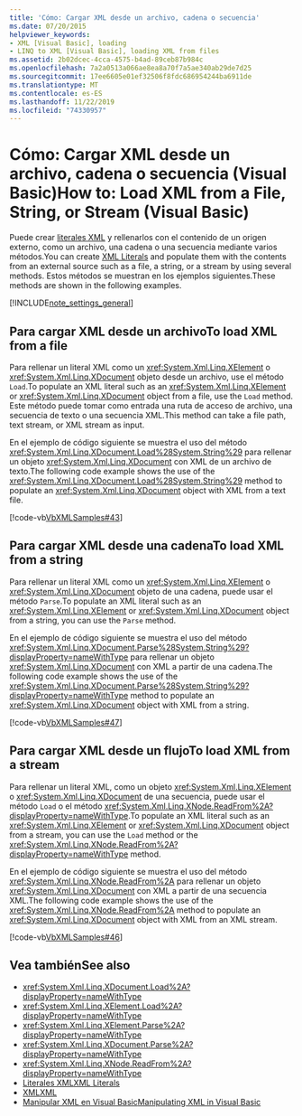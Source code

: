 ```yaml
---
title: 'Cómo: Cargar XML desde un archivo, cadena o secuencia'
ms.date: 07/20/2015
helpviewer_keywords:
- XML [Visual Basic], loading
- LINQ to XML [Visual Basic], loading XML from files
ms.assetid: 2b02dcec-4cca-4575-b4ad-89ceb87b984c
ms.openlocfilehash: 7a2a0513a066ae8ea8a70f7a5ae340ab29de7d25
ms.sourcegitcommit: 17ee6605e01ef32506f8fdc686954244ba6911de
ms.translationtype: MT
ms.contentlocale: es-ES
ms.lasthandoff: 11/22/2019
ms.locfileid: "74330957"
---
```

# <a name="how-to-load-xml-from-a-file-string-or-stream-visual-basic"></a><span data-ttu-id="9af17-102">Cómo: Cargar XML desde un archivo, cadena o secuencia (Visual Basic)</span><span class="sxs-lookup"><span data-stu-id="9af17-102">How to: Load XML from a File, String, or Stream (Visual Basic)</span></span>

<span data-ttu-id="9af17-103">Puede crear [literales XML](../../../../visual-basic/language-reference/xml-literals/index.md) y rellenarlos con el contenido de un origen externo, como un archivo, una cadena o una secuencia mediante varios métodos.</span><span class="sxs-lookup"><span data-stu-id="9af17-103">You can create [XML Literals](../../../../visual-basic/language-reference/xml-literals/index.md) and populate them with the contents from an external source such as a file, a string, or a stream by using several methods.</span></span> <span data-ttu-id="9af17-104">Estos métodos se muestran en los ejemplos siguientes.</span><span class="sxs-lookup"><span data-stu-id="9af17-104">These methods are shown in the following examples.</span></span>

[!INCLUDE[note_settings_general](~/includes/note-settings-general-md.md)]

## <a name="to-load-xml-from-a-file"></a><span data-ttu-id="9af17-105">Para cargar XML desde un archivo</span><span class="sxs-lookup"><span data-stu-id="9af17-105">To load XML from a file</span></span>

<span data-ttu-id="9af17-106">Para rellenar un literal XML como un <xref:System.Xml.Linq.XElement> o <xref:System.Xml.Linq.XDocument> objeto desde un archivo, use el método `Load`.</span><span class="sxs-lookup"><span data-stu-id="9af17-106">To populate an XML literal such as an <xref:System.Xml.Linq.XElement> or <xref:System.Xml.Linq.XDocument> object from a file, use the `Load` method.</span></span> <span data-ttu-id="9af17-107">Este método puede tomar como entrada una ruta de acceso de archivo, una secuencia de texto o una secuencia XML.</span><span class="sxs-lookup"><span data-stu-id="9af17-107">This method can take a file path, text stream, or XML stream as input.</span></span>

<span data-ttu-id="9af17-108">En el ejemplo de código siguiente se muestra el uso del método <xref:System.Xml.Linq.XDocument.Load%28System.String%29> para rellenar un objeto <xref:System.Xml.Linq.XDocument> con XML de un archivo de texto.</span><span class="sxs-lookup"><span data-stu-id="9af17-108">The following code example shows the use of the <xref:System.Xml.Linq.XDocument.Load%28System.String%29> method to populate an <xref:System.Xml.Linq.XDocument> object with XML from a text file.</span></span>

[!code-vb[VbXMLSamples#43](~/samples/snippets/visualbasic/VS_Snippets_VBCSharp/VbXMLSamples/VB/XMLSamples15.vb#43)]

## <a name="to-load-xml-from-a-string"></a><span data-ttu-id="9af17-109">Para cargar XML desde una cadena</span><span class="sxs-lookup"><span data-stu-id="9af17-109">To load XML from a string</span></span>

<span data-ttu-id="9af17-110">Para rellenar un literal XML como un <xref:System.Xml.Linq.XElement> o <xref:System.Xml.Linq.XDocument> objeto de una cadena, puede usar el método `Parse`.</span><span class="sxs-lookup"><span data-stu-id="9af17-110">To populate an XML literal such as an <xref:System.Xml.Linq.XElement> or <xref:System.Xml.Linq.XDocument> object from a string, you can use the `Parse` method.</span></span>

<span data-ttu-id="9af17-111">En el ejemplo de código siguiente se muestra el uso del método <xref:System.Xml.Linq.XDocument.Parse%28System.String%29?displayProperty=nameWithType> para rellenar un objeto <xref:System.Xml.Linq.XDocument> con XML a partir de una cadena.</span><span class="sxs-lookup"><span data-stu-id="9af17-111">The following code example shows the use of the <xref:System.Xml.Linq.XDocument.Parse%28System.String%29?displayProperty=nameWithType> method to populate an <xref:System.Xml.Linq.XDocument> object with XML from a string.</span></span>

[!code-vb[VbXMLSamples#47](~/samples/snippets/visualbasic/VS_Snippets_VBCSharp/VbXMLSamples/VB/XMLSamples15.vb#47)]

## <a name="to-load-xml-from-a-stream"></a><span data-ttu-id="9af17-112">Para cargar XML desde un flujo</span><span class="sxs-lookup"><span data-stu-id="9af17-112">To load XML from a stream</span></span>

<span data-ttu-id="9af17-113">Para rellenar un literal XML, como un objeto <xref:System.Xml.Linq.XElement> o <xref:System.Xml.Linq.XDocument> de una secuencia, puede usar el método `Load` o el método <xref:System.Xml.Linq.XNode.ReadFrom%2A?displayProperty=nameWithType>.</span><span class="sxs-lookup"><span data-stu-id="9af17-113">To populate an XML literal such as an <xref:System.Xml.Linq.XElement> or <xref:System.Xml.Linq.XDocument> object from a stream, you can use the `Load` method or the <xref:System.Xml.Linq.XNode.ReadFrom%2A?displayProperty=nameWithType> method.</span></span>

<span data-ttu-id="9af17-114">En el ejemplo de código siguiente se muestra el uso del método <xref:System.Xml.Linq.XNode.ReadFrom%2A> para rellenar un objeto <xref:System.Xml.Linq.XDocument> con XML a partir de una secuencia XML.</span><span class="sxs-lookup"><span data-stu-id="9af17-114">The following code example shows the use of the <xref:System.Xml.Linq.XNode.ReadFrom%2A> method to populate an <xref:System.Xml.Linq.XDocument> object with XML from an XML stream.</span></span>

[!code-vb[VbXMLSamples#46](~/samples/snippets/visualbasic/VS_Snippets_VBCSharp/VbXMLSamples/VB/XMLSamples15.vb#46)]

## <a name="see-also"></a><span data-ttu-id="9af17-115">Vea también</span><span class="sxs-lookup"><span data-stu-id="9af17-115">See also</span></span>

- <xref:System.Xml.Linq.XDocument.Load%2A?displayProperty=nameWithType>
- <xref:System.Xml.Linq.XElement.Load%2A?displayProperty=nameWithType>
- <xref:System.Xml.Linq.XElement.Parse%2A?displayProperty=nameWithType>
- <xref:System.Xml.Linq.XDocument.Parse%2A?displayProperty=nameWithType>
- <xref:System.Xml.Linq.XNode.ReadFrom%2A?displayProperty=nameWithType>
- [<span data-ttu-id="9af17-116">Literales XML</span><span class="sxs-lookup"><span data-stu-id="9af17-116">XML Literals</span></span>](../../../../visual-basic/language-reference/xml-literals/index.md)
- [<span data-ttu-id="9af17-117">XML</span><span class="sxs-lookup"><span data-stu-id="9af17-117">XML</span></span>](../../../../visual-basic/programming-guide/language-features/xml/index.md)
- [<span data-ttu-id="9af17-118">Manipular XML en Visual Basic</span><span class="sxs-lookup"><span data-stu-id="9af17-118">Manipulating XML in Visual Basic</span></span>](../../../../visual-basic/programming-guide/language-features/xml/manipulating-xml.md)
